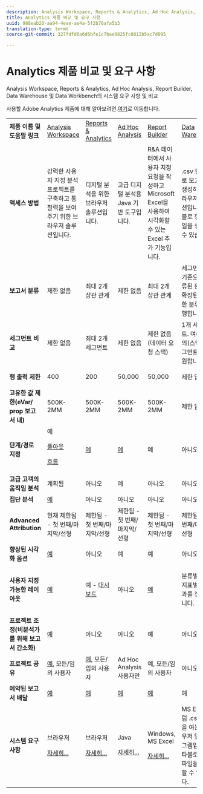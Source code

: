 ```yaml
---
description: Analysis Workspace, Reports & Analytics, Ad Hoc Analysis, Report Builder, Data Warehouse 및 Data Workbench의 시스템 요구 사항 및 비교
title: Analytics 제품 비교 및 요구 사항
uuid: 988eab20-aa94-4eae-ae4a-5f2b70afa5b3
translation-type: tm+mt
source-git-commit: 327fdfd6a6d6bfe1c7bae9825fc8812b5ac7d095

---
```



# Analytics 제품 비교 및 요구 사항

Analysis Workspace, Reports &amp; Analytics, Ad Hoc Analysis, Report Builder, Data Warehouse 및 Data Workbench의 시스템 요구 사항 및 비교

사용할 Adobe Analytics 제품에 대해 알아보려면.[여기](/help/admin/c-analytics-product-comparison/which-analytics-tool.md)로 이동합니다.

<table id="table_8A42BE3253024552A170F6471B1E4D1D"> 
 <tbody> 
  <tr> 
   <td> <b>제품 이름 및 도움말 링크</b> </td> 
   <td> <a href="https://docs.adobe.com/content/help/ko-KR/analytics/analyze/analysis-workspace/analysis-workspace-features.html"> Analysis Workspace </a> </td> 
   <td> <a href="https://docs.adobe.com/content/help/ko-KR/analytics/analyze/reports-analytics/getting-started.html"> Reports &amp; Analytics </a> </td> 
   <td> <a href="https://docs.adobe.com/content/help/ko-KR/analytics/analyze/ad-hoc-analysis/adhoc-home.html"> Ad Hoc Analysis </a> </td> 
   <td> <a href="https://docs.adobe.com/content/help/ko-KR/analytics/analyze/report-builder/home.html"> Report Builder </a> </td> 
   <td> <a href="https://docs.adobe.com/content/help/ko-KR/analytics/export/data-warehouse/data-warehouse.html"> Data Warehouse </a> </td> 
   <td> <a href="https://docs.adobe.com/content/help/en/data-workbench/using/home.html"> Data Workbench </a> </td> 
  </tr> 
  <tr> 
   <td> <b>액세스 방법</b> </td> 
   <td> 강력한 사용자 지정 분석 프로젝트를 구축하고 통찰력을 보여주기 위한 브라우저 솔루션입니다. </td> 
   <td> 디지털 분석을 위한 브라우저 솔루션입니다. </td> 
   <td> 고급 디지털 분석용 Java 기반 도구입니다. </td> 
   <td> R&amp;A 데이터에서 사용자 지정 요청을 작성하고 Microsoft Excel을 사용하여 시각화할 수 있는 Excel 추가 기능입니다. </td> 
   <td colname="col06"> <span class="filepath">.csv</span> 형식으로 보고서를 생성하는 브라우저 솔루션입니다. 타블로 형식 파일을 생성할 수 있습니다. </td> 
   <td colname="col6"> 사용자 지정 속성 모델링, 예측 분석 및 360 고객 분석과 같은 고급 분석용 다중 채널 분석 도구입니다. </td> 
  </tr> 
  <tr> 
   <td> <b>보고서 분류</b> </td> 
   <td> 제한 없음 </td> 
   <td> 최대 2개 상관 관계 </td> 
   <td> 제한 없음 </td> 
   <td> 최대 2개 상관 관계 </td> 
   <td colname="col06"> 세그먼트를 기준으로 분류된 완전히 확장된 무제한 분류를 수행합니다. </td> 
   <td colname="col6"> 제한 없음 </td> 
  </tr> 
  <tr> 
   <td> <b>세그먼트 비교</b> </td> 
   <td> 제한 없음 </td> 
   <td> 최대 2개 세그먼트 </td> 
   <td> 제한 없음 </td> 
   <td> 제한 없음(데이터 요청 스택) </td> 
   <td colname="col06"> 1개 세그먼트. 여러 개의(스택) 세그먼트를 지원합니다. </td> 
   <td colname="col6"> 제한 없음 </td> 
  </tr> 
  <tr> 
   <td> <b>행 출력 제한</b> </td> 
   <td> 400 </td> 
   <td> 200 </td> 
   <td> 50,000 </td> 
   <td> 50,000 </td> 
   <td colname="col06"> 제한 없음 </td> 
   <td colname="col6"> 사용자 지정 가능 </td> 
  </tr> 
  <tr> 
   <td> <b>고유한 값 제한(eVar/ prop 보고서 내)</b> </td> 
   <td> 500K-2MM </td> 
   <td> 500K-2MM </td> 
   <td> 500K-2MM </td> 
   <td> 500K-2MM </td> 
   <td colname="col06"> 제한 없음 </td> 
   <td colname="col6"> 사용자 지정 가능 </td> 
  </tr> 
  <tr> 
   <td> <b>단계/경로 지정</b> </td> 
   <td> 예 <p> </p> <a href="https://docs.adobe.com/content/help/ko-KR/analytics/analyze/analysis-workspace/visualizations/fallout/fallout-flow.html"> 폴아웃 </a> <p> <a href="https://docs.adobe.com/content/help/ko-KR/analytics/analyze/analysis-workspace/visualizations/fallout/fallout-flow.html"> 흐름 </a> </p> </td> 
   <td> <a href="https://docs.adobe.com/content/help/en/analytics/analyze/reports-analytics/reports.html"> 예 </a> </td> 
   <td> <a href="https://docs.adobe.com/content/help/en/analytics/analyze/ad-hoc-analysis/c-reports-paths.html"> 예 </a> </td> 
   <td> 예 </td> 
   <td colname="col06"> 아니오 </td> 
   <td colname="col6"> 예 </td> 
  </tr> 
  <tr> 
   <td> <b>고급 고객의 움직임 분석</b> </td> 
   <td> 계획됨 </td> 
   <td> 아니오 </td> 
   <td> 예 </td> 
   <td> 아니오 </td> 
   <td colname="col06"> 아니오 </td> 
   <td colname="col6"> 예 </td> 
  </tr> 
  <tr> 
   <td> <b>집단 분석</b> </td> 
   <td> <a href="https://docs.adobe.com/content/help/ko-KR/analytics/analyze/analysis-workspace/visualizations/cohort-table/cohort-analysis.html"> 예 </a> </td> 
   <td> 아니오 </td> 
   <td> 아니오 </td> 
   <td> 아니오 </td> 
   <td colname="col06"> 아니오 </td> 
   <td colname="col6"> 예 </td> 
  </tr> 
  <tr> 
   <td> <b>Advanced Attribution</b> </td> 
   <td> 현재 제한됨 - 첫 번째/마지막/선형 </td> 
   <td> 제한됨 - 첫 번째/마지막/선형 </td> 
   <td> 제한됨 - 첫 번째/마지막/선형 </td> 
   <td> 제한됨 - 첫 번째/마지막/선형 </td> 
   <td colname="col06"> 제한됨 - 첫 번째/마지막/선형 </td> 
   <td colname="col6"> 예 </td> 
  </tr> 
  <tr> 
   <td> <b>향상된 시각화 옵션</b> </td> 
   <td> <a href="https://docs.adobe.com/content/help/ko-KR/analytics/analyze/analysis-workspace/analysis-workspace-features.html"> 예 </a> </td> 
   <td> 아니오 </td> 
   <td> 예 </td> 
   <td> 예 </td> 
   <td colname="col06"> 아니오 </td> 
   <td colname="col6"> 예 </td> 
  </tr> 
  <tr> 
   <td> <b>사용자 지정 가능한 레이아웃</b> </td> 
   <td> <a href="https://docs.adobe.com/content/help/ko-KR/analytics/analyze/analysis-workspace/analysis-workspace-features.html"> 예 </a> </td> 
   <td> 예 - <a href="https://docs.adobe.com/content/help/en/analytics/admin/server-call-usage/server-call-usage-dashboard.html">대시보드 </a> </td> 
   <td> 아니오 </td> 
   <td> <a href="https://docs.adobe.com/content/help/en/analytics/analyze/report-builder/layout/configure-the-custom-layout.html"> 예 </a> </td> 
   <td colname="col06"> <p> 분류별 또는 지표별로 결과를 정렬합니다. </p> </td> 
   <td colname="col6"> 예 </td> 
  </tr> 
  <tr> 
   <td> <b>프로젝트 조정(비분석가를 위해 보고서 간소화)</b> </td> 
   <td> <a href="https://docs.adobe.com/content/help/ko-KR/analytics/analyze/analysis-workspace/curate-share/curate.html"> 예 </a> </td> 
   <td> 아니오 </td> 
   <td> 아니오 </td> 
   <td> 예 </td> 
   <td colname="col06"> 아니오 </td> 
   <td colname="col6"> 예 </td> 
  </tr> 
  <tr> 
   <td> <b>프로젝트 공유</b> </td> 
   <td> <a href="https://docs.adobe.com/content/help/ko-KR/analytics/analyze/analysis-workspace/curate-share/curate.html"> 예</a>, 모든/임의 사용자 </td> 
   <td> <a href="https://docs.adobe.com/content/help/en/analytics/analyze/reports-analytics/scheduling.html"> 예</a>, 모든/임의 사용자 </td> 
   <td> Ad Hoc Analysis 사용자만 </td> 
   <td> 예, 모든/임의 사용자 </td> 
   <td colname="col06"> 아니오 </td> 
   <td colname="col6"> 예 </td> 
  </tr> 
  <tr> 
   <td> <b>예약된 보고서 배달</b> </td> 
   <td> <a href="https://docs.adobe.com/content/help/en/analytics/analyze/analysis-workspace/curate-share/schedule-projects.html"> 예 </a> </td> 
   <td> <a href="https://docs.adobe.com/content/help/en/analytics/analyze/reports-analytics/scheduling.html"> 예 </a> </td> 
   <td> <a href="https://docs.adobe.com/content/help/en/analytics/analyze/ad-hoc-analysis/c-schedule.html"> 예 </a> </td> 
   <td> <a href="https://docs.adobe.com/content/help/en/analytics/analyze/report-builder/t-schedule-a-data-request.html"> 예 </a> </td> 
   <td colname="col06"> 예 </td> 
   <td colname="col6"> 예 </td> 
  </tr> 
  <tr> 
   <td> <b>시스템 요구 사항</b> </td> 
   <td> <p>브라우저 </p> <p> <a href="https://docs.adobe.com/content/help/ko-KR/analytics/admin/admin-tools/server-side-forwarding/ssf-requirements.html"> 자세히... </a> </p> </td> 
   <td> <p>브라우저 </p> <p> <a href="https://docs.adobe.com/content/help/ko-KR/analytics/admin/admin-tools/server-side-forwarding/ssf-requirements.html"> 자세히... </a> </p> </td> 
   <td> <p>Java </p> <p> <a href="https://docs.adobe.com/content/help/en/analytics/analyze/ad-hoc-analysis/c-getting-started.html"> 자세히... </a> </p> </td> 
   <td> <p>Windows, MS Excel </p> <p> <a href="https://docs.adobe.com/content/help/en/analytics/analyze/report-builder/report-builder-setup/system-requirements.html"> 자세히... </a> </p> </td> 
   <td colname="col06"> MS Excel처럼 <span class="filepath">.csv</span> 파일을 여는 브라우저 및 프로그램입니다. 타블로 형식 파일을 생성할 수 있습니다. </td> 
   <td colname="col6"> Windows 64비트, OpenGL 3.2용 그래픽 어댑터(<u> <a href="https://docs.adobe.com/content/help/en/data-workbench/using/install/c-data-workbench-client-install.html"> 자세히... </a></u> ) </td> 
  </tr> 
 </tbody> 
</table>


